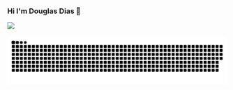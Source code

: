 ### Hi I'm Douglas Dias  👋
<div>
 <a href="https://www.linkedin.com/in/engdouglasdias/" target="_blank"><img src="https://img.shields.io/badge/-LinkedIn-%230077B5?style=for-the-badge&logo=linkedin&logoColor=white" target="_blank"></a> 
 </div>

  ![Snake animation](https://github.com/Paimonz/Paimonz/blob/output/github-contribution-grid-snake.svg)
